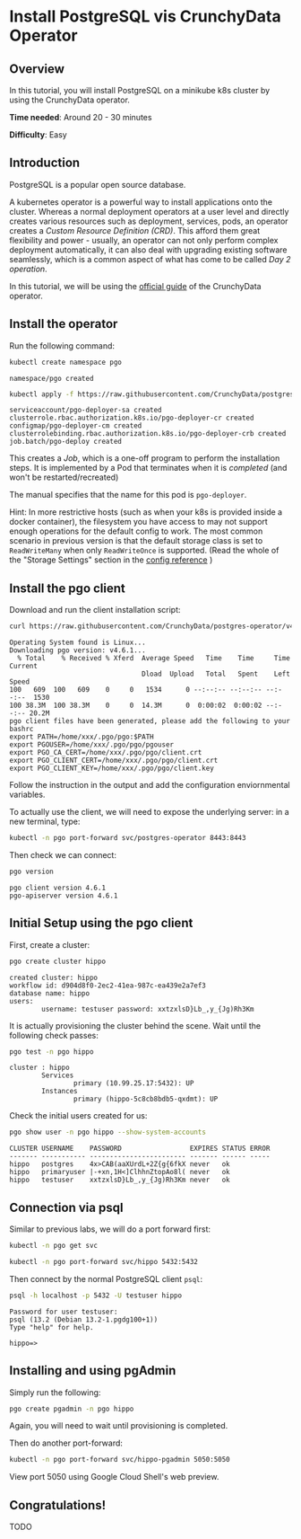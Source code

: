 # Install PostgreSQL vis CrunchyData Operator

## Overview

In this tutorial, you will install PostgreSQL on a minikube k8s cluster by using the CrunchyData operator.

**Time needed**: Around 20 - 30 minutes

**Difficulty**: Easy

## Introduction

PostgreSQL is a popular open source database.

A kubernetes operator is a powerful way to install applications onto the cluster. Whereas a normal deployment operators at a user level and directly creates various resources such as deployment, services, pods, an operator creates a *Custom Resource Definition (CRD)*. This afford them great flexibility and power - usually, an operator can not only perform complex deployment automatically, it can also deal with upgrading existing software seamlessly, which is a common aspect of what has come to be called *Day 2 operation*.

In this tutorial, we will be using the [official guide](https://access.crunchydata.com/documentation/postgres-operator/4.6.1/quickstart/) of the CrunchyData operator.

## Install the operator

Run the following command:

```bash
kubectl create namespace pgo
```

```
namespace/pgo created
```

```bash
kubectl apply -f https://raw.githubusercontent.com/CrunchyData/postgres-operator/v4.6.1/installers/kubectl/postgres-operator.yml
```

```
serviceaccount/pgo-deployer-sa created
clusterrole.rbac.authorization.k8s.io/pgo-deployer-cr created
configmap/pgo-deployer-cm created
clusterrolebinding.rbac.authorization.k8s.io/pgo-deployer-crb created
job.batch/pgo-deploy created
```

This creates a *Job*, which is a one-off program to perform the installation steps. It is implemented by a Pod that terminates when it is *completed* (and won't be restarted/recreated)

The manual specifies that the name for this pod is `pgo-deployer`.

Hint: In more restrictive hosts (such as when your k8s is provided inside a docker container), the filesystem you have access to may not support enough operations for the default config to work. The most common scenario in previous version is that the default storage class is set to `ReadWriteMany` when only `ReadWriteOnce` is supported. (Read the whole of the "Storage Settings" section in the [config reference](https://access.crunchydata.com/documentation/postgres-operator/4.6.1/installation/configuration/) )

## Install the pgo client

Download and run the client installation script:

```bash
curl https://raw.githubusercontent.com/CrunchyData/postgres-operator/v4.6.1/installers/kubectl/client-setup.sh > client-setup.sh && chmod +x client-setup.sh && ./client-setup.sh
```

```
Operating System found is Linux...
Downloading pgo version: v4.6.1...
  % Total    % Received % Xferd  Average Speed   Time    Time     Time  Current
                                 Dload  Upload   Total   Spent    Left  Speed
100   609  100   609    0     0   1534      0 --:--:-- --:--:-- --:--:--  1530
100 38.3M  100 38.3M    0     0  14.3M      0  0:00:02  0:00:02 --:--:-- 20.2M
pgo client files have been generated, please add the following to your bashrc
export PATH=/home/xxx/.pgo/pgo:$PATH
export PGOUSER=/home/xxx/.pgo/pgo/pgouser
export PGO_CA_CERT=/home/xxx/.pgo/pgo/client.crt
export PGO_CLIENT_CERT=/home/xxx/.pgo/pgo/client.crt
export PGO_CLIENT_KEY=/home/xxx/.pgo/pgo/client.key
```

Follow the instruction in the output and add the configuration enviornmental variables.

To actually use the client, we will need to expose the underlying server: in a new terminal, type:

```bash
kubectl -n pgo port-forward svc/postgres-operator 8443:8443
```

Then check we can connect:

```bash
pgo version
```

```
pgo client version 4.6.1
pgo-apiserver version 4.6.1
```


## Initial Setup using the pgo client

First, create a cluster:

```bash
pgo create cluster hippo
```

```
created cluster: hippo
workflow id: d904d8f0-2ec2-41ea-987c-ea439e2a7ef3
database name: hippo
users:
        username: testuser password: xxtzxlsD}Lb_,y_{Jg)Rh3Km
```

It is actually provisioning the cluster behind the scene. Wait until the following check passes:

```bash
pgo test -n pgo hippo
```

```
cluster : hippo
        Services
                primary (10.99.25.17:5432): UP
        Instances
                primary (hippo-5c8cb8bdb5-qxdmt): UP
```

Check the initial users created for us:

```bash
pgo show user -n pgo hippo --show-system-accounts
```

```
CLUSTER USERNAME    PASSWORD                 EXPIRES STATUS ERROR
------- ----------- ------------------------ ------- ------ -----
hippo   postgres    4x>CAB(aaXUrdL+2Z{g{6fkX never   ok
hippo   primaryuser |-+xn,1H<]ClhhnZtopAo8l( never   ok
hippo   testuser    xxtzxlsD}Lb_,y_{Jg)Rh3Km never   ok
```

## Connection via psql

Similar to previous labs, we will do a port forward first:

```bash
kubectl -n pgo get svc
```

```bash
kubectl -n pgo port-forward svc/hippo 5432:5432
```

Then connect by the normal PostgreSQL client `psql`:
```bash
psql -h localhost -p 5432 -U testuser hippo
```

```
Password for user testuser:
psql (13.2 (Debian 13.2-1.pgdg100+1))
Type "help" for help.

hippo=>
```


## Installing and using pgAdmin

Simply run the following:

```bash
pgo create pgadmin -n pgo hippo
```

Again, you will need to wait until provisioning is completed.

Then do another port-forward:

```bash
kubectl -n pgo port-forward svc/hippo-pgadmin 5050:5050
```

View port 5050 using Google Cloud Shell's web preview.

## Congratulations!

TODO

